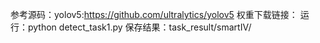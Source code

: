 参考源码：yolov5:https://github.com/ultralytics/yolov5
权重下载链接：
运行：python detect_task1.py
保存结果：task_result/smartIV/